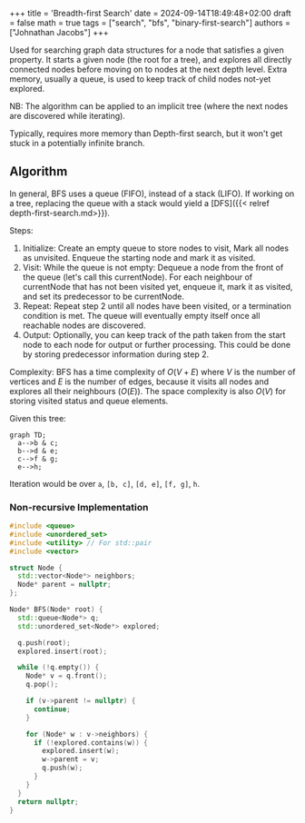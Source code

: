 +++
title = 'Breadth-first Search'
date = 2024-09-14T18:49:48+02:00
draft = false
math = true
tags = ["search", "bfs", "binary-first-search"]
authors = ["Johnathan Jacobs"]
+++

Used for searching graph data structures for a node that satisfies a given property.
It starts a given node (the root for a tree), and explores all directly connected
nodes before moving on to nodes at the next depth level.
Extra memory, usually a queue, is used to keep track of child nodes not-yet explored.

NB: The algorithm can be applied to an implicit tree
(where the next nodes are discovered while iterating).

Typically, requires more memory than Depth-first search,
but it won't get stuck in a potentially infinite branch.

## Algorithm

In general, BFS uses a queue (FIFO), instead of a stack (LIFO).
If working on a tree, replacing the queue with a stack would yield a
[DFS]({{< relref depth-first-search.md>}}).

Steps:

1. Initialize: Create an empty queue to store nodes to visit,
   Mark all nodes as unvisited.
   Enqueue the starting node and mark it as visited.
2. Visit: While the queue is not empty:
   Dequeue a node from the front of the queue (let's call this currentNode).
   For each neighbour of currentNode that has not been visited yet, enqueue it,
   mark it as visited, and set its predecessor to be currentNode.
3. Repeat: Repeat step 2 until all nodes have been visited,
   or a termination condition is met.
   The queue will eventually empty itself once all reachable nodes are discovered.
4. Output: Optionally, you can keep track of the path taken from the start node
   to each node for output or further processing.
   This could be done by storing predecessor information during step 2.

Complexity: BFS has a time complexity of $O(V + E)$ where $V$ is the number of
vertices and $E$ is the number of edges, because it visits all nodes and explores
all their neighbours ($O(E)$).
The space complexity is also $O(V)$ for storing visited status and queue elements.

Given this tree:

```mermaid
graph TD;
  a-->b & c;
  b-->d & e;
  c-->f & g;
  e-->h;
```

Iteration would be over `a`, `[b, c]`, `[d, e]`, `[f, g]`, `h`.

### Non-recursive Implementation

```cpp
#include <queue>
#include <unordered_set>
#include <utility> // For std::pair
#include <vector>

struct Node {
  std::vector<Node*> neighbors;
  Node* parent = nullptr;
};

Node* BFS(Node* root) {
  std::queue<Node*> q;
  std::unordered_set<Node*> explored;

  q.push(root);
  explored.insert(root);

  while (!q.empty()) {
    Node* v = q.front();
    q.pop();

    if (v->parent != nullptr) {
      continue;
    }

    for (Node* w : v->neighbors) {
      if (!explored.contains(w)) {
        explored.insert(w);
        w->parent = v;
        q.push(w);
      }
    }
  }
  return nullptr;
}
```
